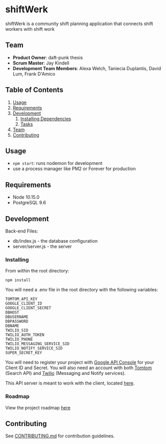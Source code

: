 # shiftWerk
shiftWerk is a community shift planning application that connects shift workers with shift work

## Team

  - __Product Owner__: daft-punk thesis
  - __Scrum Master__: Jay Kindell
  - __Development Team Members__: Alexa Welch, Taniecia Duplantis, David Lum, Frank D'Amico

## Table of Contents

1. [Usage](#Usage)
1. [Requirements](#requirements)
1. [Development](#development)
    1. [Installing Dependencies](#installing-dependencies)
    1. [Tasks](#tasks)
1. [Team](#team)
1. [Contributing](#contributing)

## Usage

- `npm start`: runs nodemon for development
- use a process manager like PM2 or Forever for production

## Requirements

- Node 10.15.0
- PostgreSQL 9.6

## Development
 
Back-end Files:

- db/index.js - the database configuration
- server/server.js - the server

### Installing

From within the root directory:

```
npm install
```
You will need a .env file in the root directory with the following variables:
```
TOMTOM_API_KEY
GOOGLE_CLIENT_ID
GOOGLE_CLIENT_SECRET
DBHOST
DBUSERNAME
DBPASSWORD
DBNAME
TWILIO_SID
TWILIO_AUTH_TOKEN
TWILIO_PHONE
TWILIO_MESSAGING_SERVICE_SID
TWILIO_NOTIFY_SERVICE_SID
SUPER_SECRET_KEY
```
You will need to register your project with [Google API Console](https://console.developers.google.com/apis/credentials) for your Client ID and Secret.
You will also need an account with both [Tomtom](https://developer.tomtom.com/freemaps) (Search API) and [Twilio](https://www.twilio.com/) (Messaging and Notify services).

This API server is meant to work with the client, located [here](https://github.com/daft-funk/shiftwerk-client).

### Roadmap

View the project roadmap [here](https://github.com/daft-funk/shiftwerk/issues)


## Contributing

See [CONTRIBUTING.md](_CONTRIBUTING.md) for contribution guidelines.
